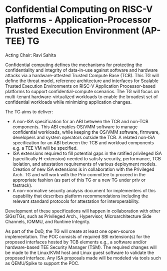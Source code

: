 # Confidential Computing on RISC-V platforms - Application-Processor Trusted Execution Environment (AP-TEE) TG

Acting Chair: Ravi Sahita

Confidential computing defines the mechanisms for protecting the confidentiality and integrity of data-in-use against software and hardware attacks via a hardware-attested Trusted Compute Base (TCB). This TG will define the threat model, reference architecture and interfaces for Scalable Trusted Execution Environments on RISC-V Application Processor-based platforms to support confidential-compute scenarios. The TG will focus on multi-tenant hardware-virtualized workloads to enable the broadest set of confidential workloads while minimizing application changes.  

The TG aims to deliver: 
* A non-ISA specification for an ABI between the TCB and non-TCB components. This ABI enables OS/VMM software to manage confidential workloads, while keeping the OS/VMM software, firmware, developers and system operators outside the TCB.  A related non-ISA specification for an ABI between the TCB and workload components e.g. a TEE VM will be specified. 
*  ISA extensions required to fill potential gaps in the ratified privileged ISA (specifically H-extension) needed to satisfy security, performance, TCB isolation, and attestation requirements of various deployment models. Creation of new ISA extensions is in collaboration with the Privileged Arch. TG and will work with the Priv committee to proceed in the appropriate fashion (as part of this TG or a new TG under priv or fastrack).
* A non-normative security analysis document for implementers of this capability that describes platform recommendations including the relevant standard protocols for attestation for interoperability.  

Development of these specifications will happen in collaboration with other SIGs/TGs, such as Privileged Arch., Hypervisor, Microarchitecture Side Channels, IOMMU, and Runtime Integrity.

As part of the DoD, the TG will create at least one open-source implementation. The POC consists of required SBI extension(s) for the proposed interfaces hosted by TCB elements e.g., a software and/or hardware-based TEE Security Manager (TSM). The required changes will be made to the Linux/KVM host and Linux guest software to validate the proposed interface. Any ISA proposals made will be modeled via tools such as QEMU/Spike to support the POC.
